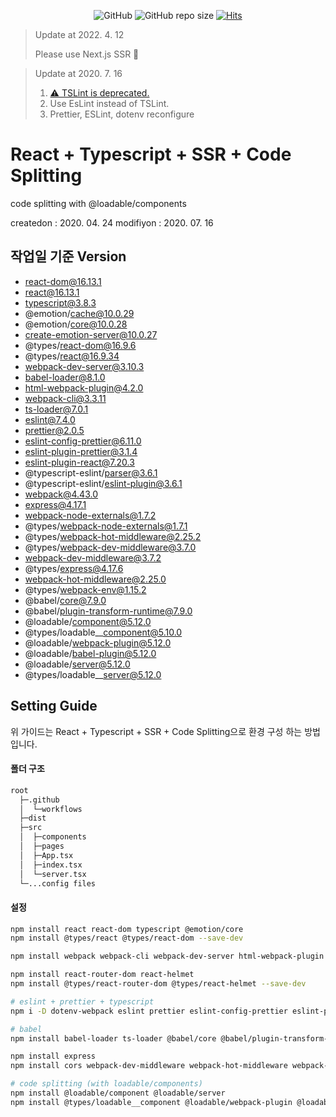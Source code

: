 <div align=center>

![GitHub](https://img.shields.io/github/license/dillonmemo/react_ssr_sample) ![GitHub repo size](https://img.shields.io/github/repo-size/dillonmemo/react_ssr_sample) [![Hits](https://hits.seeyoufarm.com/api/count/incr/badge.svg?url=https%3A%2F%2Fgithub.com%2FDillonMemo%2Freact_ssr_sample)](https://hits.seeyoufarm.com)

</div>

> Update at 2022. 4. 12
>
> Please use Next.js SSR 🙏

> Update at 2020. 7. 16
>
> 1. [⚠️ TSLint is deprecated.](https://github.com/palantir/tslint)
> 2. Use EsLint instead of TSLint.
> 3. Prettier, ESLint, dotenv reconfigure

# React + Typescript + SSR + Code Splitting

code splitting with @loadable/components

createdon : 2020. 04. 24
modifiyon : 2020. 07. 16

## 작업일 기준 Version

- react-dom@16.13.1
- react@16.13.1
- typescript@3.8.3
- @emotion/cache@10.0.29
- @emotion/core@10.0.28
- create-emotion-server@10.0.27
- @types/react-dom@16.9.6
- @types/react@16.9.34
- webpack-dev-server@3.10.3
- babel-loader@8.1.0
- html-webpack-plugin@4.2.0
- webpack-cli@3.3.11
- ts-loader@7.0.1
- eslint@7.4.0
- prettier@2.0.5
- eslint-config-prettier@6.11.0
- eslint-plugin-prettier@3.1.4
- eslint-plugin-react@7.20.3
- @typescript-eslint/parser@3.6.1
- @typescript-eslint/eslint-plugin@3.6.1
- webpack@4.43.0
- express@4.17.1
- webpack-node-externals@1.7.2
- @types/webpack-node-externals@1.7.1
- @types/webpack-hot-middleware@2.25.2
- @types/webpack-dev-middleware@3.7.0
- webpack-dev-middleware@3.7.2
- @types/express@4.17.6
- webpack-hot-middleware@2.25.0
- @types/webpack-env@1.15.2
- @babel/core@7.9.0
- @babel/plugin-transform-runtime@7.9.0
- @loadable/component@5.12.0
- @types/loadable\_\_component@5.10.0
- @loadable/webpack-plugin@5.12.0
- @loadable/babel-plugin@5.12.0
- @loadable/server@5.12.0
- @types/loadable\_\_server@5.12.0

## Setting Guide

위 가이드는 React + Typescript + SSR + Code Splitting으로 환경 구성 하는 방법 입니다.

#### 폴더 구조

```bash
root
  ├─.github
  │  └─workflows
  ├─dist
  ├─src
  │  ├─components
  │  ├─pages
  │  ├─App.tsx
  │  ├─index.tsx
  │  └─server.tsx
  └─...config files
```

#### 설정

```bash
npm install react react-dom typescript @emotion/core
npm install @types/react @types/react-dom --save-dev

npm install webpack webpack-cli webpack-dev-server html-webpack-plugin --save-dev

npm install react-router-dom react-helmet
npm install @types/react-router-dom @types/react-helmet --save-dev

# eslint + prettier + typescript
npm i -D dotenv-webpack eslint prettier eslint-config-prettier eslint-plugin-prettier eslint-plugin-react @typescript-eslint/eslint-plugin @typescript-eslint/parser

# babel
npm install babel-loader ts-loader @babel/core @babel/plugin-transform-runtime @babel/preset-env @babel/preset-react @babel/preset-typescript --save-dev

npm install express
npm install cors webpack-dev-middleware webpack-hot-middleware webpack-node-externals @types/cors @types/express @types/webpack-dev-middleware @types/webpack-hot-middleware @types/webpack-env --save-dev

# code splitting (with loadable/components)
npm install @loadable/component @loadable/server
npm install @types/loadable__component @loadable/webpack-plugin @loadable/babel-plugin @types/loadable__server @emotion/cache create-emotion-server --save-dev
```
